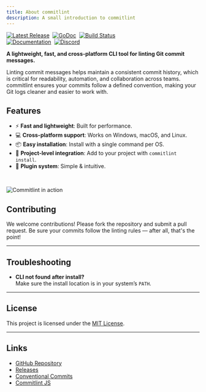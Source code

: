 ```yaml
---
title: About commitlint
description: A small introduction to commitlint
---
```


<div style="display: flex; gap:0.5rem;">
	<a href="https://github.com/jurienhamaker/commitlint/releases"><img src="https://img.shields.io/github/release/jurienhamaker/commitlint.svg" alt="Latest Release"></a>
	<a href="https://pkg.go.dev/github.com/jurienhamaker/commitlint?tab=doc"><img src="https://godoc.org/github.com/jurienhamaker/commitlint?status.svg" alt="GoDoc"></a>
	<a href="https://github.com/jurienhamaker/commitlint/actions"><img src="https://github.com/jurienhamaker/commitlint/actions/workflows/release.yml/badge.svg?event=release" alt="Build Status"></a>
</div>
<div style="display: flex; gap:0.5rem;">
	<a href="https://commitlint.jurien.dev"><img src="https://img.shields.io/badge/documentation-blue?logo=mdBook" alt="Documentation"></a>
	<a href="https://discord.gg/UttZbEd9zn"><img src="https://img.shields.io/discord/1164669271310356507?logo=discord&label=Discord" alt="Discord"></a>
</div>


**A lightweight, fast, and cross-platform CLI tool for linting Git commit messages.**

Linting commit messages helps maintain a consistent commit history, which is critical for readability, automation, and collaboration across teams. commitlint ensures your commits follow a defined convention, making your Git logs cleaner and easier to work with.

## Features

- ⚡ **Fast and lightweight**: Built for performance.
- 💻 **Cross-platform support**: Works on Windows, macOS, and Linux.
- 📦 **Easy installation**: Install with a single command per OS.
- 🔧 **Project-level integration**: Add to your project with `commitlint install`.
- 💉 **Plugin system**: Simple & intuitive.

<br />

![Commitlint in action](https://uploads.jurien.dev/Blacklab/commitlint-example.gif)

## Contributing

We welcome contributions! Please fork the repository and submit a pull request. Be sure your commits follow the linting rules — after all, that's the point!

---

## Troubleshooting

- **CLI not found after install?**  
  Make sure the install location is in your system’s `PATH`.

---

## License

This project is licensed under the [MIT License](LICENSE).

---

## Links

- [GitHub Repository](https://github.com/jurienhamaker/commitlint)
- [Releases](https://github.com/jurienhamaker/commitlint/releases)
- [Conventional Commits](https://www.conventionalcommits.org/)
- [Commitlint JS](https://commitlint.js.org/)
